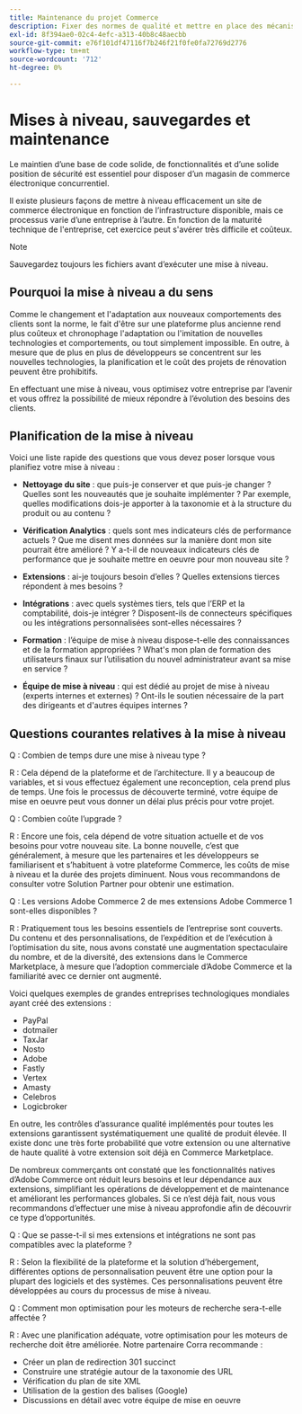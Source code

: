 ```yaml
---
title: Maintenance du projet Commerce
description: Fixer des normes de qualité et mettre en place des mécanismes pour maintenir ces normes au fil du temps.
exl-id: 8f394ae0-02c4-4efc-a313-40b8c48aecbb
source-git-commit: e76f101df47116f7b246f21f0fe0fa72769d2776
workflow-type: tm+mt
source-wordcount: '712'
ht-degree: 0%

---
```


# Mises à niveau, sauvegardes et maintenance

Le maintien d’une base de code solide, de fonctionnalités et d’une solide position de sécurité est essentiel pour disposer d’un magasin de commerce électronique concurrentiel.

Il existe plusieurs façons de mettre à niveau efficacement un site de commerce électronique en fonction de l’infrastructure disponible, mais ce processus varie d’une entreprise à l’autre. En fonction de la maturité technique de l&#39;entreprise, cet exercice peut s&#39;avérer très difficile et coûteux.

>[!NOTE]
>
>Sauvegardez toujours les fichiers avant d’exécuter une mise à niveau.

## Pourquoi la mise à niveau a du sens

Comme le changement et l&#39;adaptation aux nouveaux comportements des clients sont la norme, le fait d&#39;être sur une plateforme plus ancienne rend plus coûteux et chronophage l&#39;adaptation ou l&#39;imitation de nouvelles technologies et comportements, ou tout simplement impossible. En outre, à mesure que de plus en plus de développeurs se concentrent sur les nouvelles technologies, la planification et le coût des projets de rénovation peuvent être prohibitifs.

En effectuant une mise à niveau, vous optimisez votre entreprise par l’avenir et vous offrez la possibilité de mieux répondre à l’évolution des besoins des clients.

## Planification de la mise à niveau

Voici une liste rapide des questions que vous devez poser lorsque vous planifiez votre mise à niveau :

- **Nettoyage du site** : que puis-je conserver et que puis-je changer ? Quelles sont les nouveautés que je souhaite implémenter ? Par exemple, quelles modifications dois-je apporter à la taxonomie et à la structure du produit ou au contenu ?

- **Vérification Analytics** : quels sont mes indicateurs clés de performance actuels ? Que me disent mes données sur la manière dont mon site pourrait être amélioré ? Y a-t-il de nouveaux indicateurs clés de performance que je souhaite mettre en oeuvre pour mon nouveau site ?

- **Extensions** : ai-je toujours besoin d’elles ? Quelles extensions tierces répondent à mes besoins ?

- **Intégrations** : avec quels systèmes tiers, tels que l’ERP et la comptabilité, dois-je intégrer ? Disposent-ils de connecteurs spécifiques ou les intégrations personnalisées sont-elles nécessaires ?

- **Formation** : l’équipe de mise à niveau dispose-t-elle des connaissances et de la formation appropriées ? What&#39;s
mon plan de formation des utilisateurs finaux sur l’utilisation du nouvel administrateur avant sa mise en service ?

- **Équipe de mise à niveau** : qui est dédié au projet de mise à niveau (experts internes et externes) ? Ont-ils le soutien nécessaire de la part des dirigeants et d&#39;autres équipes internes ?

## Questions courantes relatives à la mise à niveau

Q : Combien de temps dure une mise à niveau type ?

R : Cela dépend de la plateforme et de l’architecture. Il y a beaucoup de variables, et si vous effectuez également une reconception, cela prend plus de temps. Une fois le processus de découverte terminé, votre équipe de mise en oeuvre peut vous donner un délai plus précis pour votre projet.


Q : Combien coûte l’upgrade ?

R : Encore une fois, cela dépend de votre situation actuelle et de vos besoins pour votre nouveau site. La bonne nouvelle, c’est que généralement, à mesure que les partenaires et les développeurs se familiarisent et s’habituent à votre plateforme Commerce, les coûts de mise à niveau et la durée des projets diminuent. Nous vous recommandons de consulter votre Solution Partner pour obtenir une estimation.

Q : Les versions Adobe Commerce 2 de mes extensions Adobe Commerce 1 sont-elles disponibles ?

R : Pratiquement tous les besoins essentiels de l’entreprise sont couverts. Du contenu et des personnalisations, de l’expédition et de l’exécution à l’optimisation du site, nous avons constaté une augmentation spectaculaire du nombre, et de la diversité, des extensions dans le Commerce Marketplace, à mesure que l’adoption commerciale d’Adobe Commerce et la familiarité avec ce dernier ont augmenté.

Voici quelques exemples de grandes entreprises technologiques mondiales ayant créé des extensions :

- PayPal
- dotmailer
- TaxJar
- Nosto
- Adobe
- Fastly
- Vertex
- Amasty
- Celebros
- Logicbroker

En outre, les contrôles d’assurance qualité implémentés pour toutes les extensions garantissent systématiquement une qualité de produit élevée. Il existe donc une très forte probabilité que votre extension ou une alternative de haute qualité à votre extension soit déjà en Commerce Marketplace.

De nombreux commerçants ont constaté que les fonctionnalités natives d’Adobe Commerce ont réduit leurs besoins et leur dépendance aux extensions, simplifiant les opérations de développement et de maintenance et améliorant les performances globales. Si ce n’est déjà fait, nous vous recommandons d’effectuer une mise à niveau approfondie afin de découvrir ce type d’opportunités.

Q : Que se passe-t-il si mes extensions et intégrations ne sont pas compatibles avec la plateforme ?

R : Selon la flexibilité de la plateforme et la solution d’hébergement, différentes options de personnalisation peuvent être une option pour la plupart des logiciels et des systèmes. Ces personnalisations peuvent être développées au cours du processus de mise à niveau.


Q : Comment mon optimisation pour les moteurs de recherche sera-t-elle affectée ?

R : Avec une planification adéquate, votre optimisation pour les moteurs de recherche doit être améliorée. Notre partenaire Corra recommande :

- Créer un plan de redirection 301 succinct
- Construire une stratégie autour de la taxonomie des URL
- Vérification du plan de site XML
- Utilisation de la gestion des balises (Google)
- Discussions en détail avec votre équipe de mise en oeuvre
